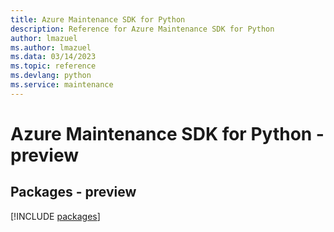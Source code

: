 ```yaml
---
title: Azure Maintenance SDK for Python
description: Reference for Azure Maintenance SDK for Python
author: lmazuel
ms.author: lmazuel
ms.data: 03/14/2023
ms.topic: reference
ms.devlang: python
ms.service: maintenance
---
```

# Azure Maintenance SDK for Python - preview
## Packages - preview
[!INCLUDE [packages](maintenance-index.md)]